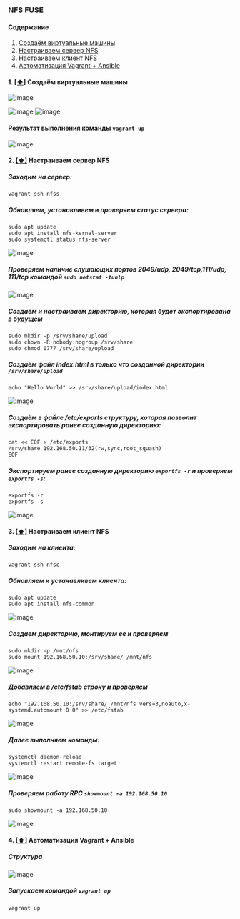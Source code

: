 ### NFS FUSE

#### <a name='toc'>Содержание</a>
1. [Создаём виртуальные машины](#create_vm)
2. [Настраиваем сервер NFS](#setting_server)
3. [Настраиваем клиент NFS](#setting_client)
4. [Автоматизация Vagrant + Ansible](#creating_automated)

#### 1. [[⬆]](#toc) <a name='create_vm'>Создаём виртуальные машины</a>
![image](https://github.com/user-attachments/assets/29285fa7-86c3-45ef-afbc-62b20a614d5f)

![image](https://github.com/user-attachments/assets/728e5599-fca5-4c2f-9c74-dceae04d6914)
![image](https://github.com/user-attachments/assets/515f4500-a425-42cc-9dbf-7d252bf9f485)

#### Результат выполнения команды `vagrant up`
![image](https://github.com/user-attachments/assets/afdd54d7-0c98-4d4b-ba07-2ecc96d83612)

#### 2. [[⬆]](#toc) <a name='setting_server'>Настраиваем сервер NFS</a>

##### Заходим на сервер:
```
vagrant ssh nfss
```
##### Обновляем, устанавливем и проверяем статус сервера:
```
sudo apt update
sudo apt install nfs-kernel-server
sudo systemctl status nfs-server
```
![image](https://github.com/user-attachments/assets/87315fae-024a-4a4f-b6a1-e4f32aba6847)

##### Проверяем наличие слушающих портов 2049/udp, 2049/tcp,111/udp, 111/tcp командой `sudo netstat -tunlp`
![image](https://github.com/user-attachments/assets/8801c591-c8fb-4f12-a5a7-e5f3454e98ce)

##### Создаём и настраиваем директорию, которая будет экспортирована в будущем
```
sudo mkdir -p /srv/share/upload
sudo chown -R nobody:nogroup /srv/share
sudo chmod 0777 /srv/share/upload
```

##### Создаём файл index.html в только что созданной директории `/srv/share/upload`
```
echo "Hello World" >> /srv/share/upload/index.html
```
![image](https://github.com/user-attachments/assets/1ffe51fa-2252-43e4-ab85-14da0aa0222d)

##### Cоздаём в файле /etc/exports структуру, которая позволит экспортировать ранее созданную директорию:
```
cat << EOF > /etc/exports 
/srv/share 192.168.50.11/32(rw,sync,root_squash)
EOF
```
##### Экспортируем ранее созданную директорию `exportfs -r` и проверяем `exportfs -s`:
```
exportfs -r
exportfs -s
```

![image](https://github.com/user-attachments/assets/0b263e92-221e-4fba-8b7a-fc0806fa7bb2)

#### 3. [[⬆]](#toc) <a name='setting_client'>Настраиваем клиент NFS</a>

##### Заходим на клиента:
```
vagrant ssh nfsс
```
##### Обновляем и устанавливем клиента:
```
sudo apt update
sudo apt install nfs-common
```
![image](https://github.com/user-attachments/assets/fb2706c2-774a-40d6-99a8-4252a53202dd)

##### Создаем директорию, монтируем ее и проверяем
```
sudo mkdir -p /mnt/nfs
sudo mount 192.168.50.10:/srv/share/ /mnt/nfs
```
![image](https://github.com/user-attachments/assets/f70992ad-02e1-43bc-b9c7-dd0a3aaedac6)

##### Добавляем в /etc/fstab строку и проверяем
```
echo "192.168.50.10:/srv/share/ /mnt/nfs vers=3,noauto,x-systemd.automount 0 0" >> /etc/fstab
```
![image](https://github.com/user-attachments/assets/93b3009e-ea9a-448b-b69f-892655988197)

##### Далее выполняем команды:
```
systemctl daemon-reload
systemctl restart remote-fs.target
```
![image](https://github.com/user-attachments/assets/2ac777c8-b8c9-442f-a25c-b9d9a39f917f)

##### Проверяем работу RPC `showmount -a 192.168.50.10`
```
sudo showmount -a 192.168.50.10
```
![image](https://github.com/user-attachments/assets/2e05d650-d7c0-47ae-bbc6-958e7845b868)


#### 4. [[⬆]](#toc) <a name='creating_automated'>Автоматизация Vagrant + Ansible</a>

##### Структура
![image](https://github.com/user-attachments/assets/009642cf-efb4-4e2d-8f44-ce1eab7822d9)

##### Запускаем командой `vagrant up`
`
vagrant up
`

